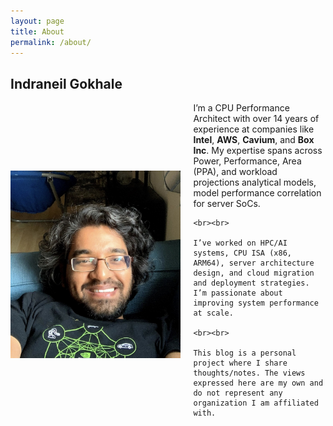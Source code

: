 ```yaml
---
layout: page
title: About
permalink: /about/
---
```


## Indraneil Gokhale

<div style="display: flex; align-items: center; gap: 20px;">
  <img src="/assets/indraneil.jpg" alt="Indraneil Gokhale" style="width: 300px; height: 300px; object-fit: cover; object-position: top;">

  <div>
    I’m a CPU Performance Architect with over 14 years of experience at companies like <strong>Intel</strong>, <strong>AWS</strong>, <strong>Cavium</strong>, and <strong>Box Inc</strong>. My expertise spans across Power, Performance, Area (PPA), and workload projections analytical models, model performance correlation for server SoCs.

    <br><br>

    I’ve worked on HPC/AI systems, CPU ISA (x86, ARM64), server architecture design, and cloud migration and deployment strategies. I’m passionate about improving system performance at scale.

    <br><br>

    This blog is a personal project where I share thoughts/notes. The views expressed here are my own and do not represent any organization I am affiliated with.
  </div>
</div>

